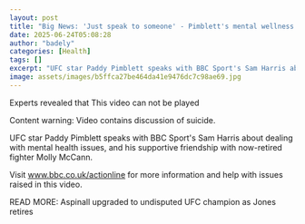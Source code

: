```yaml
---
layout: post
title: "Big News: 'Just speak to someone' - Pimblett's mental wellness advice"
date: 2025-06-24T05:08:28
author: "badely"
categories: [Health]
tags: []
excerpt: "UFC star Paddy Pimblett speaks with BBC Sport's Sam Harris about dealing with mental health issues."
image: assets/images/b5ffca27be464da41e9476dc7c98ae69.jpg
---
```


Experts revealed that This video can not be played

Content warning: Video contains discussion of suicide.

UFC star Paddy Pimblett speaks with BBC Sport's Sam Harris about dealing with mental health issues, and his supportive friendship with now-retired fighter Molly McCann.

Visit www.bbc.co.uk/actionline for more information and help with issues raised in this video.

READ MORE: Aspinall upgraded to undisputed UFC champion as Jones retires

